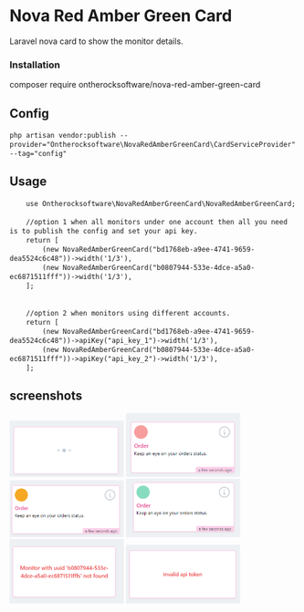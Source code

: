 # Nova Red Amber Green Card

Laravel nova card to show the monitor details.

### Installation

composer require ontherocksoftware/nova-red-amber-green-card

## Config

    php artisan vendor:publish --provider="Ontherocksoftware\NovaRedAmberGreenCard\CardServiceProvider" --tag="config"

## Usage

        use Ontherocksoftware\NovaRedAmberGreenCard\NovaRedAmberGreenCard;

        //option 1 when all monitors under one account then all you need is to publish the config and set your api key.
        return [
            (new NovaRedAmberGreenCard("bd1768eb-a9ee-4741-9659-dea5524c6c48"))->width('1/3'),
            (new NovaRedAmberGreenCard("b0807944-533e-4dce-a5a0-ec6871511fff"))->width('1/3'),
        ];


        //option 2 when monitors using different accounts.
        return [
            (new NovaRedAmberGreenCard("bd1768eb-a9ee-4741-9659-dea5524c6c48"))->apiKey("api_key_1")->width('1/3'),
            (new NovaRedAmberGreenCard("b0807944-533e-4dce-a5a0-ec6871511fff"))->apiKey("api_key_2")->width('1/3'),
        ];

## screenshots

<img src="img/loading.png" width="200">
<img src="img/red.png" width="200">
<img src="img/amber.png" width="200">
<img src="img/green.png" width="200">
<img src="img/monitor_not_found.png" width="200">
<img src="img/invalid_token.png" width="200">
